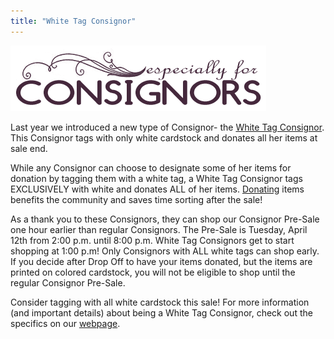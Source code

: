 ```yaml
---
title: "White Tag Consignor"
---
```


![](/img/blog/especiallyForConsignors.png)

Last year we introduced a new type of Consignor- the [White Tag Consignor](/consignors/white-tag-consignors/). This Consignor tags with only white cardstock and donates all her items at sale end.

While any Consignor can choose to designate some of her items for donation by tagging them with a white tag, a White Tag Consignor tags EXCLUSIVELY with white and donates ALL of her items. [Donating](/consignors/donating-unsold-items/) items benefits the community and saves time sorting after the sale!

As a thank you to these Consignors, they can shop our Consignor Pre-Sale one hour earlier than regular Consignors. The Pre-Sale is Tuesday, April 12th from 2:00 p.m. until 8:00 p.m. White Tag Consignors get to start shopping at 1:00 p.m! Only Consignors with ALL white tags can shop early. If you decide after Drop Off to have your items donated, but the items are printed on colored cardstock, you will not be eligible to shop until the regular Consignor Pre-Sale.

Consider tagging with all white cardstock this sale! For more information (and important details) about being a White Tag Consignor, check out the specifics on our [webpage](/consignors/white-tag-consignors/).
